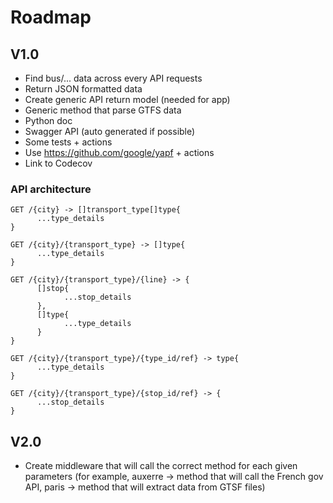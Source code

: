 # Roadmap

## V1.0

* Find bus/... data across every API requests
* Return JSON formatted data
* Create generic API return model (needed for app)
* Generic method that parse GTFS data
* Python doc
* Swagger API (auto generated if possible)
* Some tests + actions
* Use https://github.com/google/yapf + actions
* Link to Codecov

### API architecture

```
GET /{city} -> []transport_type[]type{
      ...type_details
}

GET /{city}/{transport_type} -> []type{
      ...type_details
}

GET /{city}/{transport_type}/{line} -> {
      []stop{
            ...stop_details
      },
      []type{
            ...type_details
      }
}

GET /{city}/{transport_type}/{type_id/ref} -> type{
      ...type_details
}

GET /{city}/{transport_type}/{stop_id/ref} -> {
      ...stop_details
}
```

## V2.0

* Create middleware that will call the correct method for each given parameters (for example, auxerre -> method that will call the French gov API, paris -> method that will extract data from GTSF files)
